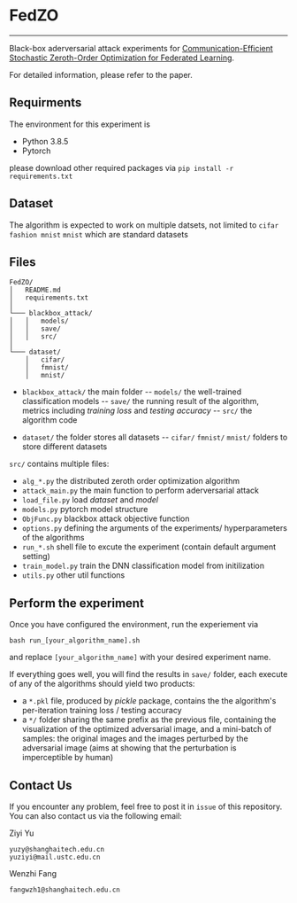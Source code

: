 # FedZO
-----------------------------------------------------------------------------------------------
Black-box aderversarial attack experiments for  [Communication-Efficient Stochastic Zeroth-Order Optimization for Federated Learning](https://arxiv.org/abs/2201.09531).

For detailed information, please refer to the paper.

## Requirments
The environment for this experiment is 
* Python 3.8.5
* Pytorch

please download other required packages via `pip install -r requirements.txt`

## Dataset
The algorithm is expected to work on multiple datsets, not limited to `cifar` `fashion mnist` `mnist` which are standard datasets

## Files
```
FedZO/
│   README.md
│   requirements.txt    
│
└─── blackbox_attack/
│   │   models/
│   │   save/
│   │   src/
│   
└─── dataset/
    │   cifar/
    │   fmnist/
    │   mnist/
```
- `blackbox_attack/` the main folder
-- `models/` the well-trained classification models
-- `save/` the running result of the algorithm, metrics including *training loss* and *testing accuracy*
-- `src/` the algorithm code

- `dataset/` the folder stores all datasets
-- `cifar/` `fmnist/` `mnist/` folders to store different datasets

`src/` contains multiple files:
- `alg_*.py` the distributed zeroth order optimization algorithm
- `attack_main.py` the main function to perform aderversarial attack
- `load_file.py`  load *dataset* and *model*
- `models.py` pytorch model structure
- `ObjFunc.py` blackbox attack objective function
- `options.py` defining the arguments of the experiments/ hyperparameters of the algorithms
- `run_*.sh` shell file to excute the experiment (contain default argument setting)
- `train_model.py` train the DNN classification model from initilization
- `utils.py` other util functions

## Perform the experiment
Once you have configured the environment, run the experiement via 
```
bash run_[your_algorithm_name].sh
```
and replace `[your_algorithm_name]` with your desired experiment name.

If everything goes well, you will find the results in `save/` folder, each execute of any of the algorithms should yield two products:
- a `*.pkl` file, produced by *pickle* package, contains the the algorithm's per-iteration training loss / testing accuracy
- a `*/` folder sharing the same prefix as the previous file, containing the visualization of the optimized adversarial image, and a mini-batch of samples: the original images and the images perturbed by the adversarial image (aims at showing that the perturbation is imperceptible by human)

## Contact Us
If you encounter any problem, feel free to post it in `issue` of this repository. You can also contact us via the following email:

Ziyi Yu
```
yuzy@shanghaitech.edu.cn
yuziyi@mail.ustc.edu.cn
```

Wenzhi Fang
```
fangwzh1@shanghaitech.edu.cn
```